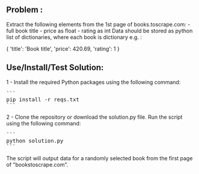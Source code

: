 ## Problem :
Extract the following elements from the 1st page of books.toscrape.com:
	- full book title
	- price as float
	- rating as int
Data should be stored as python list of dictionaries, where each book is dictionary
e.g. :

  {
    'title': 'Book title',
    'price': 420.69,
    'rating': 1
  }


## Use/Install/Test Solution:
1 - Install the required Python packages using the following command:
<pre>
```
pip install -r reqs.txt
```
</pre>

2 - Clone the repository or download the solution.py file.
Run the script using the following command:
<pre>
```
python solution.py
```
</pre>

The script will output data for a randomly selected book from the first page of "bookstoscrape.com".

